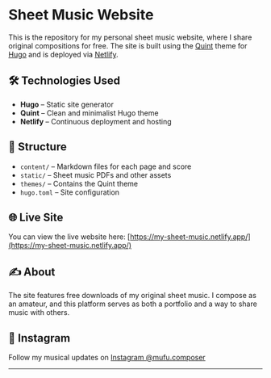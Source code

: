 # Sheet Music Website

This is the repository for my personal sheet music website, where I share original compositions for free. The site is built using the [Quint](https://themes.gohugo.io/themes/hugo-theme-quint/) theme for [Hugo](https://gohugo.io/) and is deployed via [Netlify](https://www.netlify.com/).

## 🛠️ Technologies Used
- **Hugo** – Static site generator
- **Quint** – Clean and minimalist Hugo theme
- **Netlify** – Continuous deployment and hosting

## 📁 Structure
- `content/` – Markdown files for each page and score
- `static/` – Sheet music PDFs and other assets
- `themes/` – Contains the Quint theme
- `hugo.toml` – Site configuration

## 🌐 Live Site
You can view the live website here: [https://my-sheet-music.netlify.app/](https://my-sheet-music.netlify.app/)

## ✍️ About
The site features free downloads of my original sheet music. I compose as an amateur, and this platform serves as both a portfolio and a way to share music with others.

## 📸 Instagram
Follow my musical updates on [Instagram @mufu.composer](https://instagram.com/mufu.composer)

---

